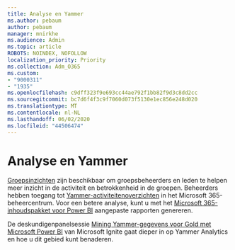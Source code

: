 ```yaml
---
title: Analyse en Yammer
ms.author: pebaum
author: pebaum
manager: mnirkhe
ms.audience: Admin
ms.topic: article
ROBOTS: NOINDEX, NOFOLLOW
localization_priority: Priority
ms.collection: Adm_O365
ms.custom:
- "9000311"
- "1935"
ms.openlocfilehash: c9dff323f9e693cc44ae792f1bb82f9d3c8dd2cc
ms.sourcegitcommit: bc7d6f4f3c9f7060d073f5130e1ec856e248d020
ms.translationtype: MT
ms.contentlocale: nl-NL
ms.lasthandoff: 06/02/2020
ms.locfileid: "44506474"
---
```

# <a name="analytics-and-yammer"></a>Analyse en Yammer

[Groepsinzichten](https://support.office.com/article/view-group-insights-in-yammer-73f9fa6d-d442-4f25-9194-d5317c9328ab) zijn beschikbaar om groepsbeheerders en leden te helpen meer inzicht in de activiteit en betrokkenheid in de groepen. Beheerders hebben toegang tot [Yammer-activiteitenoverzichten](https://docs.microsoft.com/microsoft-365/admin/activity-reports/yammer-activity-report) in het Microsoft 365-beheercentrum. Voor een betere analyse, kunt u met het [Microsoft 365-inhoudspakket voor Power BI](https://docs.microsoft.com/microsoft-365/admin/usage-analytics/enable-usage-analytics) aangepaste rapporten genereren.

De deskundigenpanelsessie [Mining Yammer-gegevens voor Gold met Microsoft Power BI](https://aka.ms/MiningYammerDataIgnite2017) van Microsoft Ignite gaat dieper in op Yammer Analytics en hoe u dit gebied kunt benaderen.
